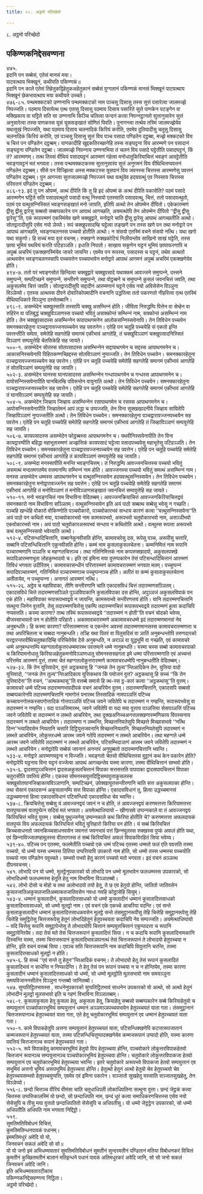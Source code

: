 ```yaml
---
title: ०८. अट्ठमो परिच्छेदो

---
```

८. अट्ठमो परिच्छेदो  


## पकिण्णकनिद्देसवण्णना

४७५.  
इदानि पन सब्बेसं, एतेसं मानसं मया।  
पाटवत्थाय भिक्खूनं, कथीयति पकिण्णकं॥  
इदानि पन काले एतेसं तिहेतुकद्विहेतुकअहेतुकानं सब्बेसं पुग्गलानं पकिण्णकं मानसं भिक्खूनं पाटवत्थाय भिक्खूनं छेकभावत्थाय मया कथीयते उच्‍चते।  
४७६-८५. पन्थमक्‍कटको उण्णनाभि पन्थमक्‍कटको नाम पञ्‍चसु दिसासु तस्स सुत्तं पसारेत्वा जालमज्झे निपज्‍जति। पठमाय दिसायेत्थ एत्थ एतासु दिसासु पठमाय दिसाय पसारिते सुत्ते पाणकेन पटङ्गेन वा मक्खिकाय वा घट्टिते सति सा उण्णनाभि किञ्‍चि चलित्वा फन्दनं कत्वा निपन्‍नट्ठानतो सुत्तानुसारेन सुत्तं अनुसारेत्वा तस्स पाणकस्स यूसं यूससङ्खातं सोणितं पिवति। पुनागन्त्वा तत्थेव तस्मिं जालमज्झेयेव यथासुखं निपज्‍जति, यथा पठमाय दिसाय चलनादिकं किरियं करोति, एवमेव दुतियादीसु चतूसु दिसासु चलनादिकं किरियं करोति, एवं पञ्‍चसु दिसासु सुत्तं विय पञ्‍च पसादा पण्डितेन दट्ठब्बा, मज्झे मक्‍कटको विय च चित्तं पन पण्डितेन दट्ठब्बम्। पाणकादीहि खुद्दकतिरच्छानेहि तस्स सङ्घट्टना विय आरम्मणे पन पसादानं सङ्घट्टना पण्डितेन दट्ठब्बा। जालमज्झे निपन्‍नाय उण्णनाभिया तं चलनं विय पसादे घट्टेतीति पसादघट्टनं, किं तं? आरम्मणम्। तत्थ तिस्सं वीथियं पसादघट्टनं आरम्मणं गहेत्वा मनोधातुकिरियाचित्तं भवङ्गं आवट्टेतीति भवङ्गावट्टनं मतं भगवता। तस्स पन्थमक्‍कटकस्स सुत्तानुसारंव सुत्तं अनुगमनं विय वीथिचित्तप्पवत्तनं पण्डितेन दट्ठब्बम्। सीसे पन विज्झित्वा अस्स मक्‍कटस्स यूसपानं विय जवनस्स चित्तस्स आरम्मणेसु पवत्तनं पण्डितेन दट्ठब्बम्। पुन आगन्त्वा सुत्तजालमज्झे निपज्‍जनं यथा वत्थुंयेव हदयवत्थुं एव निस्साय चित्तस्स परिवत्तनं पण्डितेन दट्ठब्बम्।  
४८६-९३. इदं तु पन ओपम्मं, अत्थं दीपेति किं तु हि इदं ओपम्मं कं अत्थं दीपेति पकासेति? पठमं पसादे आरम्मणेन घट्टिते सति पसादवत्थुतो पसादो वत्थु निस्सयो एतस्साति पसादवत्थु, चित्तं, ततो पसादवत्थुतो, पठमं एव वत्थुसन्‍निस्सितं भवङ्गसङ्खातं मनो जायति, इतिपि अत्थो तेन ओपम्मेन दीपितो। एकेकारम्मणं द्वीसु द्वीसु द्वारेसु सब्बसो सब्बप्पकारेन पन आपाथं आगच्छति, अयमत्थोपि तेन ओपम्मेन दीपितो ‘‘द्वीसु द्वीसु द्वारेसू’’ति, एकं रूपारम्मणं एकस्मिंयेव खणे चक्खुद्वारे, मनोद्वारे चाति द्वीसु द्वारेसु आपाथं आगच्छतीति अत्थो। सोतद्वारादीसुपि एसेव नयो ञेय्यो। रूपं चक्खुपसादम्हि घट्टेत्वा तङ्खणे पन तस्स खणे पन तथा मनोद्वारे पन आपाथं आगच्छति, भवङ्गचलनस्स पच्‍चयो होतीति अत्थो। न संसयो एतस्मिं वचने संसयो नत्थि। यथा खगो यथा सकुणो। हि सच्‍चं मया वुत्तं वचनम्। रुक्खग्गे रुक्खकोटियं निलीयन्तोव साखिनो साखं घट्टेति, तस्स छाया भूमियं पथवियं फरति पटिहञ्‍ञति। इधाति निपातो। साखाय सकुणेन घट्टनं भूमियं छायाफरणापि च अपुब्बं अचरिमं एकक्खणस्मिंयेव जायरे जायन्ति। एवमेव पन रूपस्स, पसादस्स च घट्टनं, तथेव अत्थतो अत्थवसेन भवङ्गचलनस्सापि पच्‍चयत्तेन पच्‍चयभावेन मनोद्वारे आपाथं आगमनं अपुब्बं अचरिमं एकक्खणेयेव होति।  
४९४-७. ततो परं भवङ्गसोतं छिन्दित्वा चक्खुद्वारे चक्खुपसादे यथाक्‍कमं आवज्‍जने समुप्पन्‍ने, दस्सने समुप्पन्‍ने, सम्पटिच्छने समुप्पन्‍ने, सन्तीरणे समुप्पन्‍ने, तथा वोट्ठब्बने च समुप्पन्‍ने कुसलं जवनचित्तं जवति, तथा अकुसलमेव चित्तं जवति। सोतद्वारादीसुपि सद्दादीनं आरम्मणानं घट्टने एसेव नयो अविसेसेन विञ्‍ञुना विञ्‍ञेय्यो। एतस्स अत्थस्स दीपने दोवारिकोपमादीनि वचनानि उद्धरित्वा ततो पकरणतो नीहरित्वा एत्थ एतस्मिं वीथियाधिकारे विञ्‍ञुना दस्सेतब्बानि।  
४९८-९. असम्भेदेन चक्खुस्साति तस्सापि चक्खु असम्भिन्‍नं होति। जीविता निरुद्धम्पि पित्तेन वा सेम्हेन वा रुहिरेन वा पलिबुद्धं चक्खुविञ्‍ञाणस्स पच्‍चयो भवितुं असक्‍कोन्तं सम्भिन्‍नं नाम, सक्‍कोन्तं असम्भिन्‍नं नाम होति। तेन चक्खुपसादस्स असम्भिन्‍नेन रूपापाथगमनेन आलोकसन्‍निस्सयेनापि। तेन तिविधेन पच्‍चयेन समनक्‍कारहेतुना पञ्‍चद्वारावज्‍जनपच्‍चयेन सह पवत्तनेन। एतेहि पन चतूहि पच्‍चयेहि सं एकतो इन्ति पवत्तन्तीति समेता, समेतेहि सहगतेहि समागमं एकीभावं आगतेहि, तं चक्खुविञ्‍ञाणं चक्खुपसादनिस्सितं विञ्‍ञाणं सम्पयुत्तेहि चेतसिकेहि सह जायते।  
५००-१. असम्भेदेन सोतस्स सोतपसादस्स असम्भिन्‍नेन सद्दापाथगमेन च सद्दस्स आपाथगमनेन च। आकासनिस्सयेनापि पिहितकण्णच्छिद्दस्स सोतविञ्‍ञाणं नुप्पज्‍जति। तेन तिविधेन पच्‍चयेन। समनक्‍कारहेतुना पञ्‍चद्वारावज्‍जनपच्‍चयेन सह पवत्तेन। एतेहि पन चतूहि पच्‍चयेहि समेतेहि सहगतेहि समागमं एकीभावं आगतेहि तं सोतविञ्‍ञाणं सम्पयुत्तेहि सह जायति।  
५०२-३. असम्भेदेन घानस्स घानपसादस्स असम्भिन्‍नेन गन्धापाथगमेन च गन्धस्स आपाथगमनेन च। वायोसन्‍निस्सयेनापीति घानबिलम्हि पविसन्तेन वायुनाति अत्थो। तेन तिविधेन पच्‍चयेन। समनक्‍कारहेतुना पञ्‍चद्वारावज्‍जनपच्‍चयेन सह पवत्तेन। एतेहि पन चतूहि पच्‍चयेहि समेतेहि सहगतेहि समागमं एकीभावं आगतेहि तं घानविञ्‍ञाणं सम्पयुत्तेहि सह जायति।  
५०४-५. असम्भेदेन जिव्हाय जिव्हाय असम्भिन्‍नेन रसापाथगमेन च रसस्स आपाथगमनेन च। आपोसन्‍निस्सयेनापीति जिव्हातेमनं आपं लद्धा च उप्पज्‍जति, तेन विना सुक्खखादनीये जिव्हाय सायितेपि जिव्हाविञ्‍ञाणं नुप्पज्‍जतीति अत्थो। तेन तिविधेन पच्‍चयेन। समनक्‍कारहेतुना पञ्‍चद्वारावज्‍जनपच्‍चयेन सह पवत्तेन। एतेहि पन चतूहि पच्‍चयेहि समेतेहि सहगतेहि समागमं एकीभावं आगतेहि तं जिव्हाविञ्‍ञाणं सम्पयुत्तेहि सह जायति।  
५०६-७. कायपसादस्स असम्भेदेन फोट्ठब्बस्स आपाथगमनेन च। पथवीनिस्सयेनापीति तेन विना कायद्वारम्पीति बहिद्धा महाभूतारम्मणं अज्झत्तिकं कायपसादं घट्टेत्वा पसादपच्‍चयेसु महाभूतेसु पटिहञ्‍ञति। तेन तिविधेन पच्‍चयेन। समनक्‍कारहेतुना पञ्‍चद्वारावज्‍जनपच्‍चयेन सह पवत्तेन। एतेहि पन चतूहि पच्‍चयेहि समेतेहि सहगतेहि समागमं एकीभावं आगतेहि तं कायविञ्‍ञाणं सम्पयुत्तेहि सह जायति।  
५०८-९. असम्भेदा मनस्सापीति मनन्ति भवङ्गचित्तम्। तं निरुद्धम्पि आवज्‍जनचित्तस्स पच्‍चयो भवितुं असमत्थं मन्दतमगतमेव वत्तमानम्पि सम्भिन्‍नं नाम होति। आवज्‍जनस्स पच्‍चयो भवितुं समत्थं असम्भिन्‍नं नाम। मनस्स असम्भेदेन धम्मस्स आपाथगमनेन च वत्थुसन्‍निस्सयेन हदयवत्थुसन्‍निस्सयेन। तेन तिविधेन पच्‍चयेन। समनक्‍कारहेतुना मनोद्वारावज्‍जनेन सह पवत्तेन। एतेहि पन चतूहि पच्‍चयेहि समेतेहि सहगतेहि समागमं एकीभावं आगतेहि तं मनोविञ्‍ञाणं तं मनोविञ्‍ञाणसङ्खातं जवनचित्तं सम्पयुत्तेहि सह जायते।  
५१०-११. मनो भवङ्गचित्तं नाम विभाविना वेदितब्बम्। आवज्‍जनक्रियाचित्तं आवज्‍जनकिरियाचित्तद्वयं समनक्‍कारो नाम विभाविना सञ्‍ञितम्। वत्थुसन्‍निस्सयेन इति अयं पाठो सब्बत्थ सब्बेसु भवेसु न गच्छति। पञ्‍चहि खन्धेहि वोकारो वोकिण्णोति पञ्‍चवोकारो, पञ्‍चवोकारभवं सन्धाय कारणं कत्वा ‘‘वत्थुसन्‍निस्सयेना’’ति अयं पाठो पन कथितो मया, पञ्‍चवोकारभवो नाम कामरूपभवो, अरूपभवो चतुवोकारभवो नाम, असञ्‍ञीभवो एकवोकारभवो नाम। अयं पाठो चतुवोकारअरूपभवं सन्धाय न कथितोति अत्थो। वत्थुस्स रूपत्ता अरूपभवे कथं वत्थुसन्‍निस्सयो भवेय्याति अत्थो।  
५१२-४. पटिसन्धादिचित्तानि, सब्बानेकूनवीसति होन्ति, कामावचरेसु दस, रूपेसु पञ्‍च, अरूपीसु चत्तारि, सब्बानि पटिसन्धिचित्तानि एकूनवीसति होन्ति। कम्मं नाम कुसलाकुसलचेतना। कम्मनिमित्तं नाम रूपानि पञ्‍चारम्मणानि पञ्‍ञत्ति च महग्गतचित्तञ्‍च। तथा गतिनिमित्तकं नाम कप्परुक्खादयो, अकुसलपक्खे रूपादिआरम्मणभूता लोहकुम्भादयो च। इति एवं इमिना मया वुत्तप्पकारेन तेसं पटिसन्धादिचित्तानं आरम्मणं तिविधं भगवता उदीरितम्। कामावचरसन्धीनं परित्तारम्मणं कामावचरारम्मणं भगवता मतम्। पच्‍चुप्पन्‍नं रूपादिपञ्‍चारम्मणं, गतिनिमित्तं पञ्‍चारम्मणञ्‍च पच्‍चुप्पन्‍नञ्‍च होति। अतीतं वा कम्मं कुसलाकुसलचेतना अतीतायेव, न पच्‍चुप्पन्‍ना। अनागतं आरम्मणं नत्थि।  
५१५-२६. अट्ठेव च महाविपाका, तीणि सन्तीरणानि चाति एकादसविधं चित्तं तदारम्मणसञ्‍ञितम्। एकादसविधे चित्ते तदारम्मणसञ्‍ञिते पुञ्‍ञविपाकानि कुसलविपाका दस होन्ति, अपुञ्‍ञजं अकुसलविपाकं पन एकं होति। महाविपाका रूपारूपभवद्वये न जायन्ति, कामरूपभवे सन्तीरणत्तयं होति। यानि तदारम्मणचित्तानि सत्थुना जिनेन वुत्तानि, तेसु तदारम्मणचित्तेसु एकम्पि तदारम्मणचित्तं रूपारूपभवद्वये तदारम्मणं हुत्वा कदाचिपि नप्पवत्तति। कस्मा कारणा? तत्थ तस्मिं रूपारूपभवद्वये ‘‘तदारम्मणं न होती’’ति वचनं चोदको भवेय्य, बीजस्साभावतो पन न होतीति परिहारो। अकामावचरारम्मणे अकामावचरधम्मे इदं तदारम्मणमानसं नेव अनुबन्धति। हि कस्मा कारणा? परित्तारम्मणत्ता च एकन्तेन अवस्सं तदारम्मणमानसस्स कामावचरारम्मणत्ता च तथा अपरिचितत्ता च सब्बदा नानुबन्धति। तञ्हि यथा पितरं वा पितुसदिसं वा ञातिं अनुबन्धन्तोपि तरुणदारको घरद्वारन्तरवीथिचतुक्‍कादिम्हि परिचितेयेव देसे अनुबन्धति, न अरञ्‍ञं वा युद्धभूमिं वा गच्छति, एवं कामावचरे धम्मे अनुबन्धन्तम्पि महग्गतलोकुत्तरधम्ममारब्भ पवत्तमाने धम्मे नानुबन्धति। यस्मा चस्स सब्बो कामावचरपाको च किरियामनोधातु किरियाअहेतुकमनोविञ्‍ञाणधातु सोमनस्ससहगता इमे धम्मा परित्तारम्मणाति एवं अच्‍चन्तं परित्तमेव आरम्मणं वुत्तं, तस्मा चेतं महग्गतलोकुत्तरारम्मणे कामावचरधम्मेपि नानुबन्धतीति वेदितब्बम्।  
५२७-३२. किं तेन युत्तिवादेन, वुत्तं अट्ठकथासु हि ‘‘जनकं तेन तुल्य’’न्तिआदिकेन तेन, युत्तिया वादो युत्तिवादो, ‘‘जनकं तेन तुल्य’’न्तिआदिकाय युत्तिकथाय किं पयोजनं वुत्तं? अट्ठकथासु हि सच्‍चं ‘‘किं तेन युत्तिवादेना’’ति वचनं, ‘‘अत्थकथासू’’ति वत्तब्बे समासे हि त्थ-स्स ट्ठ-कारं कत्वा ‘‘अट्ठकथासू’’ति वुत्तम्। कामावचरे धम्मे पटिच्‍च तदारम्मणभावदीपकं वचनं आचरियेन वुत्तम्। तदारम्मणचित्तानि, एकादसपि सब्बसो सब्बप्पकारेनपि तदारम्मणचित्तानि नामगोत्तं पनारब्भ तिस्सादिकं नामपञ्‍ञत्तिं पटिच्‍च कच्‍चायनगोत्तकस्सपगोत्तादिकं गोत्तपञ्‍ञत्तिं पटिच्‍च जवने जवितेपि च तदारम्मणं न गण्हन्ति, रूपारूपभवेसु वा तदारम्मणं न गण्हन्ति। यदा पञ्‍ञत्तिमारब्भ, जवने जवितेपि वा यदा मया वुत्ताय पञ्‍ञत्तिया सेसपञ्‍ञत्तिं पटिच्‍च जवने जवितेपि वा तदारम्मणं न लब्भते आचरियेन, तथा दुक्खअनिच्‍चअनत्तलक्खणारम्मणिकाय विपस्सनाय तदारम्मणं न लब्भते आचरियेन। तदारम्मणा न लब्भन्ति, मिच्छत्तनियतेसुपि मिच्छत्ते मिच्छासभावे ‘‘नत्थि दिन्‍न’’न्त्यादिवसेन नियतानि चत्तारि दिट्ठियुत्तजवनानि मिच्छत्तनियतानि, मिच्छत्तनियतेसुपि तदारम्मणं न लब्भते आचरियेन, लोकुत्तरधम्मे आरब्भ जवने गतेपि तदारम्मणं न लब्भते आचरियेन। तथा महग्गते धम्मे आरब्भ जवने जवितेपि तदारम्मणं न लब्भते आचरियेन, पटिसम्भिदाञाणं आरब्भ जवने जवितेपि तदारम्मणं न लब्भते आचरियेन। मनोद्वारेपि सब्बेसं जवनानं अनन्तरं अनुपुब्बतो तदारम्मणचित्तानि भवन्ति।  
५३३-४. मनोद्वारे आरम्मणघट्टना न विज्‍जति। भवङ्गतो चेतसो वीथिचित्तस्स वुट्ठानं कथं केन पकारेन होति? मनोद्वारेपि घट्टनाय विना घट्टनं वज्‍जेत्वा आपाथं आगच्छन्तेव यस्मा कारणा, तस्मा वीथिचित्तानं सम्भवो होति।  
५३५-६. द्वादसापुञ्‍ञचित्तानं द्वादसअकुसलचित्तानं विपाका सत्तसत्तति पापपाका द्वादसपापचित्तानं विपाका चतुरासीति पवत्तियं होन्ति। एकस्स सोमनस्सयुत्तदिट्ठिसम्पयुत्ताकुसलस्स चक्खुसोतघानजिव्हाकायविञ्‍ञाणानि, सम्पटिच्छनं, उपेक्खायुत्तसन्तीरणानि चाति सत्त अकुसलपाका होन्ति। तथा सेसानं एकादसन्‍नं अकुसलानम्पि सत्त विपाका होन्ति। एकादसविधानं तु, हित्वा उद्धच्‍चमानसं उद्धच्‍चमानसं हित्वा एकादसविधानं पटिसन्धियो एकादसविधा चेव भवन्ति।  
५३७-८. क्रियचित्तेसु सब्बेसु यं आवज्‍जनद्वयं जवनं न च होति, तं आवज्‍जनद्वयं करणमत्तत्ता किरियामत्तत्ता वातपुप्फसमं वातपुप्फेन सदिसं मतं भगवता। अयमेत्थाधिप्पायो – खीणासवे उप्पन्‍नकाले वा तं आवज्‍जनद्वयं किरियचित्तं भवितुं युत्तम्। सब्बेसु पुथुज्‍जनेसु उप्पन्‍नकाले कथं किरिया होतीति चे? करणमत्तत्ता अफलदायकं वातपुप्फं विय अफलदायकं किरियचित्तं भवितुं युत्तिहारो किरिया पन होति। यं सब्बं किरियचित्तं किच्‍चसाधनतो जवनकिच्‍चसाधनवसेन जवनत्तं जवनभावं पत्तं छिन्‍नमूलस्स रुक्खस्स पुप्फं अफलं होति यथा, एवं छिन्‍नाविज्‍जातण्हामूलस्स वीतरागस्स तं सब्बं किरियचित्तं अफलं विपाकविरहितं सिया भवेय्य।  
५३९-४०. पटिच्‍च पन एतस्मा, फलमेतीति पच्‍चयो एकं धम्मं पटिच्‍च एतस्मा धम्मतो फलं एति पवत्तति तस्मा पच्‍चयो, यो धम्मो यस्स धम्मस्स ठितिया उप्पत्तियापि उपकारो नाम होति, सो धम्मो तस्स धम्मस्स पच्‍चयोति पच्‍चयो नाम पण्डितेन पवुच्‍चते। सम्भवो पभवो हेतु कारणं पच्‍चयो मतो भगवता। इदं वचनं अञ्‍ञत्थ दीपनवचनम्।  
५४१. लोभादि पन यो धम्मो, मूलट्ठेनुपकारको यो लोभादि पन धम्मो मूलभावेन फलधम्मस्स उपकारको, सो लोभादिधम्मो फलधम्मस्स हेतूति हेतु नाम विभाविना विञ्‍ञातब्बो।  
५४२. लोभो दोसो च मोहो च तथा अलोभादयो तयो हेतू, ते छ एव हेतुयो होन्ति, जातितो जातिवसेन कुसलजातिअकुसलजातिअब्याकतजातिवसेन नवधा नवहि कोट्ठासेहि सियुम्।  
५४३-४. धम्मानं कुसलादीनं, कुसलादित्तसाधको यो धम्मो कुसलादीनं धम्मानं कुसलादित्तसाधको कुसलादिभावसाधको, सो धम्मो मूलट्ठो नाम। एवं वचनं एके एकच्‍चे आचरिया वदन्ति। एवं सन्ते कुसलाकुसलादीनं धम्मानं कुसलादित्तसाधकवसेन मूलट्ठे सन्ते तंसमुट्ठानरूपीसु तेहि चित्तेहि समुट्ठानरूपेसु तेहि चित्तेहि समुट्ठितेसु चित्तजरूपेसु हेतूनं लोभादिहेतूनं हेतुपच्‍चयता कदाचिपि नेव सम्पज्‍जति। अयमेत्थाधिप्पायो – यदि चित्तेसु रूपानि समुट्ठापेन्तेसु ते लोभादयोपि चित्तानं सम्पयुत्तचित्तानं एकुप्पादत्ता च रूपानि समुट्ठापेन्तियेव। तदा तेसं मते तेसं चित्तजरूपानं कुसलादित्तं सिया। न च कदाचि रूपानि कुसलादिनामकानि दिस्सन्ति यस्मा, तस्मा चित्तजरूपानं कुसलादिभावञापनत्थं तेसं चित्तजरूपानं ते लोभादयो हेतुपच्‍चया न होन्ति, इति वचनं वत्तब्बं सिया। एवञ्‍च सति चित्तजरूपानि नाम कदाचिपि वियुत्तानि चरन्ति, तस्मा कुसलादित्तसाधको मूलट्ठो न होति।  
५४५-६. हि सच्‍चं ‘‘एवं सन्ते तु हेतून’’न्तिआदिकं वचनम्। ते लोभादयो हेतू तेसं रूपानं कुसलादितं कुसलादिभावं न साधेन्ति न निप्फादेन्ति। ते हेतू तेसं पन रूपानं पच्‍चया न च न होन्तियेव, तस्मा कारणा कुसलादीनं धम्मानं कुसलादित्तसाधको यो धम्मो, सो धम्मो मूलट्ठोति मूलसभावो नाम समयञ्‍ञुना समयविजाननसीलेन विञ्‍ञुना गन्तब्बो जानितब्बो।  
५४७. सुप्पतिट्ठितभावस्स , साधनेनुपकारको सुप्पतिट्ठितभावं साधनेन उपकारको यो अत्थो, सो अत्थो हेतूनं लोभादीनं मूलट्ठो मूलसभावो इति च गहणं विभाविना विञ्‍ञातब्बम्।  
५४८-९. कुसलाकुसला हेतू कुसला हेतू, अकुसला हेतू, क्रियाहेतू सब्बसो सब्बप्पकारेन सब्बे किरियाहेतुयो च सम्पयुत्तानं पञ्‍चवोकारभूमियं सम्पयुत्तानं धम्मानं अञ्‍ञमञ्‍ञपच्‍चयभावेन हेतुपच्‍चयतं याता गता। तंसमुट्ठानानं चित्तजरूपानञ्‍च हेतुपच्‍चयतं याता गता, एते हेतू चतुवोकारभूमियं सम्पयुत्तानं एव धम्मानं हेतुपच्‍चयतं याता गता।  
५५०-१. कामे विपाकहेतूपि अत्तना सम्पयुत्तानं हेतुपच्‍चयतं याता, पटिसन्धिक्खणेपि कटत्तारूपजातानं कम्मजरूपानं हेतुपच्‍चयतं याता, तस्मा पटिसन्धिचित्तुप्पादक्खणेयेव कम्मजरूपानं उप्पादो होति, यस्मा कारणा पवत्तियं चित्तजानञ्‍च रूपानं हेतुपच्‍चयतं गता।  
५५२-५. रूपे विपाकहेतू कामावचरभूमियं हेतुयो विय हेतुपच्‍चया होन्ति, पञ्‍चवोकारे लोकुत्तरविपाकहेतवो चित्तजानं रूपानञ्‍च सम्पयुत्तानञ्‍च पञ्‍चवोकारभूमियं हेतुपच्‍चया होन्ति। चतुवोकारे लोकुत्तरविपाकजा हेतवो सम्पयुत्तानं एव चतुवोकारभूमियं हेतुपच्‍चया भवन्ति। इतरे चतुवोकारे अरूपभवे विपाकजा हेतवो सम्पयुत्तानं एव सभूमियं अत्तनो भूमियं अरूपभूमियं हेतुपच्‍चया होन्ति। हेतुत्थो हेतूनं अत्थो हेतुयो चेव हेतुपच्‍चयो चेव हेतुपच्‍चयसम्भवो हेतुपच्‍चयुप्पत्ति, एवमेव एवं इमिना पकारेन। सञ्‍जातो सुखहेतु यस्साति सञ्‍जातसुखहेतु, तेन विञ्‍ञेय्यो।  
५५६-८. छन्दो चित्तञ्‍च वीरियं वीमंसा चाति चतुधाधिपती लोकाधिपतिना सत्थुना वुत्ता। छन्दं जेट्ठकं कत्वा चित्तस्स उप्पत्तिकालस्मिं यो छन्दो, सो छन्दाधिपति नाम, छन्दं धुरं कत्वा समाधिकरणचित्तस्स एसेव नयो सेसेसुपि च तीसु मया वुत्ततो छन्दाधिपतितो सेसेसुपि च अधिपतीसु। यो धम्मो जेट्ठट्ठेन उपकारको, सो धम्मो अधिपतीति अधिपति नाम भगवता निद्दिट्ठो।  
५५९.  
सुमतिमतिविबोधनं विचित्तं,  
कुमतिमतिन्धनपावकं पधानम्।  
इममतिमधुरं अवेदि यो यो,  
जिनवचनं सकलं अवेदि सो सो॥  
यो यो जनो इमं अभिधम्मावतारं सुमतिमतिविबोधनं सुमतीनं सुन्दरमतीनं पण्डितानं मतिया विबोधनकरं विचित्तं कुमतीनं कुच्छितमतीनं बालानं मतिइन्धने पधानं पावकं अतिमधुरकरं अवेदि जानि, सो सो जनो सकलं जिनवचनं अवेदि जानि।  
इति अभिधम्मावतारटीकाय  
पकिण्णकनिद्देसवण्णना निट्ठिता।  
अट्ठमो परिच्छेदो।  